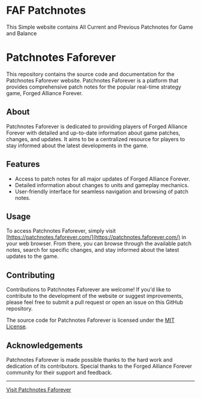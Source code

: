 # FAF Patchnotes

This Simple website contains All Current and Previous Patchnotes for Game and Balance


# Patchnotes Faforever

This repository contains the source code and documentation for the Patchnotes Faforever website. Patchnotes Faforever is a platform that provides comprehensive patch notes for the popular real-time strategy game, Forged Alliance Forever.

## About

Patchnotes Faforever is dedicated to providing players of Forged Alliance Forever with detailed and up-to-date information about game patches, changes, and updates. It aims to be a centralized resource for players to stay informed about the latest developments in the game.

## Features

- Access to patch notes for all major updates of Forged Alliance Forever.
- Detailed information about changes to units and gameplay mechanics.
- User-friendly interface for seamless navigation and browsing of patch notes.

## Usage

To access Patchnotes Faforever, simply visit [https://patchnotes.faforever.com/](https://patchnotes.faforever.com/) in your web browser. From there, you can browse through the available patch notes, search for specific changes, and stay informed about the latest updates to the game.

## Contributing

Contributions to Patchnotes Faforever are welcome! If you'd like to contribute to the development of the website or suggest improvements, please feel free to submit a pull request or open an issue on this GitHub repository.

The source code for Patchnotes Faforever is licensed under the [MIT License](LICENSE).

## Acknowledgements

Patchnotes Faforever is made possible thanks to the hard work and dedication of its contributors. Special thanks to the Forged Alliance Forever community for their support and feedback.

---

[Visit Patchnotes Faforever](https://patchnotes.faforever.com/)
